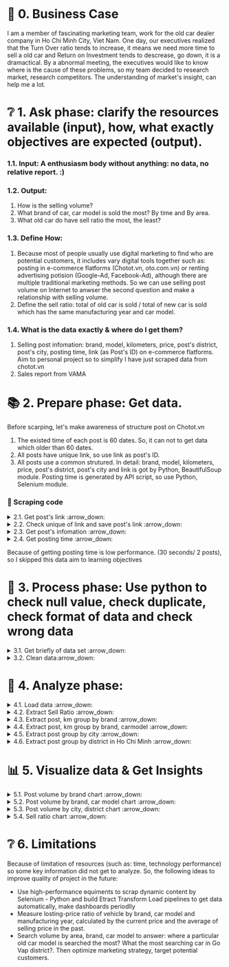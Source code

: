 # :briefcase: 0. Business Case
I am a member of fascinating marketing team, work for the old car dealer company in Ho Chi Minh City, Viet Nam. One day, our executives realized that the Turn Over ratio tends to increase, it means we need more time to sell a old car and Return on Investment tends to descrease, go down, it is a dramactical. By a abnormal meeting, the executives would like to know where is the cause of these problems, so my team decided to research market, research competitors. The understanding of market's insight, can help me a lot.

# ❔ 1. Ask phase: clarify the resources available (input), how, what exactly objectives are expected (output).

### 1.1. Input: A enthusiasm body without anything: no data, no relative report. :) 

### 1.2. Output:
1. How is the selling volume? 
2. What brand of car, car model is sold the most? By time and By area.
3. What old car do have sell ratio the most, the least?

### 1.3. Define How: 
1. Because most of people usually use digital marketing to find who are potential customers, it includes vary digital tools together such as: posting in e-commerce flatforms (Chotot.vn, oto.com.vn) or renting advertising potision (Google-Ad, Facebook-Ad), although there are multiple traditional marketing methods. So we can use selling post volume on Internet to anwser the second question and make a relationship with selling volume.
2. Define the sell ratio: total of old car is sold / total of new car is sold which has the same manufacturing year and car model.

### 1.4. What is the data exactly & where do I get them?
1. Selling post infomation: brand, model, kilometers, price, post's district, post's city, posting time, link (as Post's ID) on e-commerce flatforms. Aim to personal project so to simplify I have just scraped data from chotot.vn
2. Sales report from VAMA

# :books: 2. Prepare phase: Get data. 
Before scarping, let's make awareness of structure post on Chotot.vn
1. The existed time of each post is 60 dates. So, it can not to get data which older than 60 dates. 
2. All posts have unique link, so use link as post's ID.
3. All posts use a common strutured. In detail: brand, model, kilometers, price, post's district, post's city and link is got by Python, BeautifulSoup module. Posting time is generated by API script, so use Python, Selenium module.

### :bookmark_tabs: Scraping code

<details><summary> 2.1. Get post's link  :arrow_down: </summary>

```python
'''Get all link of posts'''
import requests
from bs4 import BeautifulSoup

posts = []
for i in range(0,1000):
    url = 'https://xe.chotot.com/mua-ban-oto-cu-sdca1?page={}'.format(i)
    response = requests.get(url, timeout=10)
    if response.status_code != 200:
        print('time out')
        continue
    content = response.content
    soup = BeautifulSoup(content, 'html.parser')
    for y in soup.find_all('a', class_="AdItem_adItem__gDDQT"):
        link = 'https://xe.chotot.com'+y['href']
        posts.append(link)
    print(i)
print(len(posts)) #20015
```
</details>

<details><summary> 2.2. Check unique of link and save post's link :arrow_down: </summary>

```python
#find unique link posts
uni_posts = set(posts) #19897
posts = list(uni_posts)
#save posts list into txt
with open('posts7-2-2023.txt', 'w') as f:
    for s in posts:
        f.write(s+'\n')
```

![image](https://github.com/Cong-hau/analyze-old-car-selling-posts/blob/f770049f7ffefcbbb9ab1f4aca84f5083337fc00/images/link_post.png)

</details>

<details><summary> 2.3. Get post's infomation :arrow_down: </summary>

```python
'''read list into txt'''
with open("posts7-2-2023.txt", 'r') as f:
    posts = [line.rstrip('\n') for line in f]
print(len(posts))


'''Get data from all posts'''
import requests
from bs4 import BeautifulSoup
from datetime import datetime
import re

data = []
index = 0
for url in posts[0]:
    try:
        response = requests.get(url, timeout=15)
    except requests.Timeout:
        continue
    if response.status_code != 200:
        continue
    content = response.content
    soup = BeautifulSoup(content, 'html.parser')
    #brand
    brand = soup.find('a', itemprop = 'carbrand')
    if brand is not None:
        brand = brand.string
    #carmodel
    carmodel = soup.find('a', itemprop = 'carmodel')
    if carmodel is not None:
        carmodel = carmodel.string
    #Manufactural year
    mfyear_string = soup.find('span', itemprop = 'mfdate')
    if mfyear_string is None:
        mfyear = None
    else:
        mfyear_string = mfyear_string.string
        try:
            mftime = datetime.strptime(mfyear_string, '%Y')
            mfyear = mftime.year
        except ValueError:
            mfyear = mfyear_string
    #km
    km_string = soup.find('span', itemprop = 'mileage_v2')
    if km_string is None:
        km = None
    else:
        km = int(km_string.string)
    #Transmission, Fuel
    gearbox = soup.find('span', itemprop = 'gearbox')
    if gearbox is not None:
        gearbox = gearbox.string
    fuel = soup.find('span', itemprop = 'fuel')
    if fuel is not None:
        fuel = fuel.string
    #Price
    price_string = soup.find('span', itemprop = 'price')
    if price_string is None:
        price = None
    else:
        price_string = price_string.text
        price = int(price_string[0:-3].replace('.','')) #remove '.','đ',' ' and convert to int
    #Area: dictrict, city
    script = soup.find('script', id='__NEXT_DATA__').string

    start_pattern_district = 'area_name":"'
    start_index_district = re.search(start_pattern_district, script)
    end_pattern_district = '","region'
    end_index_district = re.search(end_pattern_district, script)
    if start_index_district is None:
        district = None
    elif end_index_district is None:
        district = None
    else:
        district = script[start_index_district.span()[1]:end_index_district.span()[0]]
    
    start_pattern_city = 'region_name":"'
    start_index_city = re.search(start_pattern_city, script)
    end_pattern_city = '","company_ad'
    end_index_city = re.search(end_pattern_city, script)
    if start_index_city is None:
        city = None
    elif end_index_city is None:
        city = None
    else:
        city = script[start_index_city.span()[1]:end_index_city.span()[0]]
    #Posted time
    start_pattern_time = 'date":"'
    start_index_time = re.search(start_pattern_time, script)
    end_pattern_time = '","access-control-expose-headers"'
    end_index_time = re.search(end_pattern_time, script)
    if start_index_time is None:
        posted_time, posted_year, posted_month = None, None, None
    elif end_index_city is None:
        posted_time, posted_year, posted_month = None, None, None
    else:
        posted_time_string = script[start_index_time.span()[1]:end_index_time.span()[0]]
        try:
            posted_time = datetime.strptime(posted_time_string, '%a, %d %b %Y %H:%M:%S %Z')
            posted_year = posted_time.year
            posted_month = posted_time.strftime('%b')
        except ValueError:
            posted_time, posted_year, posted_month = None, None, None

    #PhoneNumber
    #Href
    href = url
    data.append({'brand': brand,
        'carmodel': carmodel,
        'year': mfyear,
        'km': km,
        'tranmission': gearbox,
        'fuel': fuel,
        'price': price,
        'district': district,
        'city': city,
        'posted_year': posted_year,
        'posted_month': posted_month,
        'link': href
        })
    index += 1
    print(index)
#print(len(data))
#Export: Write data into a new csv
import csv
keys = data[0].keys()   
'''with open('data.csv', 'w', encoding='utf8', newline='') as output_file:
    dict_writer = csv.DictWriter(output_file, keys)
    dict_writer.writeheader()
    dict_writer.writerows(data)'''
#Append new data into existed csv
with open('data.csv', 'a', encoding='utf8', newline='') as output_file:
    dict_writer = csv.DictWriter(output_file, keys)
    dict_writer.writerows(data)
```

![image](https://github.com/Cong-hau/analyze-old-car-selling-posts/blob/f770049f7ffefcbbb9ab1f4aca84f5083337fc00/images/post_info.png)

</details>

<details><summary> 2.4. Get posting time :arrow_down: </summary>

```python
import selenium
from selenium import webdriver
from selenium.webdriver.common.keys import Keys
from selenium.webdriver.common.by import By
import time

link = ['https://xe.chotot.com/mua-ban-oto-quan-8-tp-ho-chi-minh/102698000.htm','https://xe.chotot.com/mua-ban-oto-quan-3-tp-ho-chi-minh/102398170.htm']
driver = webdriver.Chrome()
for url in link:
    driver.get(url)
    time.sleep(5)

    posted_time_ele = driver.find_element(By.XPATH, '//*[@id="__next"]/div/div[3]/div[1]/div/div[4]/div/div[2]/div/div/div/span/div/div[2]/span')
    print(posted_time_ele.text) #30s for 2 posts, so use selenium take a lot of time
```

![image](https://github.com/Cong-hau/analyze-old-car-selling-posts/blob/f770049f7ffefcbbb9ab1f4aca84f5083337fc00/images/posting_time.png)

</details>

Because of getting posting time is low performance. (30 seconds/ 2 posts), so I skipped this data aim to learning objectives

# :bookmark_tabs: 3. Process phase: Use python to check null value, check duplicate, check format of data and check wrong data

<details><summary> 3.1. Get briefly of data set :arrow_down: </summary>

```python
import pandas as pd

'''Load data'''
df = pd.read_csv('data.csv')

'''Get briefly of dataset'''
df.head()
df.info() 
df.describe()
df.columns
```

![image](https://github.com/Cong-hau/analyze-old-car-selling-posts/blob/b127c994cfa195dfb1a9ba852610419fbdc26927/images/df_info.png)

</details>

<details><summary> 3.2. Clean data:arrow_down: </summary>

```python
'''Cleaning empty value'''
#View the empty value
df[df.isnull().any(axis=1)] 
```

![image](https://github.com/Cong-hau/analyze-old-car-selling-posts/blob/b127c994cfa195dfb1a9ba852610419fbdc26927/images/null_value.png)

```python
km_mode = df['km'].mode() #find mode value and ignore NaN value
km_mode = float(km_mode) #mode() function create object so have to change data type before use on fillna method
df['km'].fillna(km_mode, inplace=True) 

#View again include brand, carmodel so drop the rest of na
df.dropna(inplace=True) 

'''Cleaning wrong format'''
df.info()
convert_dict = {'km':int, 'price':int, 'posted_year':str}
df = df.astype(convert_dict)

'''Check wrong data in city'''
#view unique in city column
set(df['city']) #do not have misspelling and obey the standard

'''Remove duplicates'''
df.duplicated() #All is False >> no duplicates

'''#Save dataset after cleaning'''
df.to_csv('cleaned_data.csv', index=False) #remove index number
```

![image](https://github.com/Cong-hau/analyze-old-car-selling-posts/blob/b127c994cfa195dfb1a9ba852610419fbdc26927/images/check_duplicates.png)

</details>

# 🔎 4. Analyze phase: 
<details><summary> 4.1. Load data :arrow_down: </summary>

```python
import pandas as pd

'''1.Load data'''
df = pd.read_csv('cleaned_data.csv')

'''2.View data'''
df.info()
df.head()
df = df.astype({'posted_year':int})#remove number after digit point of float type
df = df.astype({'posted_year':str})#convert data type in a line
```
</details>

<details><summary> 4.2. Extract Sell Ratio :arrow_down: </summary>

```python
#Create a new dataframe 
top_posts = df.groupby(['brand','carmodel','year']).size().sort_values(ascending=False)
sell_ratio = top_posts.reset_index() #convert series (groupby result) into dataframe
sell_ratio.rename(columns={0:'num_posts'}, inplace=True) #change column name

#Filter manufacture year (2020,2021,2022)
sell_ratio = sell_ratio[sell_ratio['year'].isin(['2020','2021','2022'])]

#Filter brand which have data revenue in VAMA
filter_brand = ['Toyota','Ford','Honda','Mitsubishi','Kia','Mazda','Suzuki','Isuzu']
sell_ratio = sell_ratio[sell_ratio['brand'].isin(filter_brand)]

#Filter number of posts which quite large to analyze, after view unique value of num_posts, I chose 20
sell_ratio = sell_ratio[sell_ratio['num_posts'] > 20]

#Add data from VAMA statements
vama_data = [30251, 15650, 13291, 5485, 11365, 16447, 16844, 8512, 2793, 12033, 16122, 11803, 9745,
            13616, 19931, 4206, 18411, 6075, 1961, 5902, 7653, 3969, 14696, 5589, 3683, 5916, 1948,
            23529, 21473, 14104, 2478, 6352, 11404, 9812, 21983, 3195, 6526, 9775, 2813, 6065, 5406,
            9320, 4725, 5333, 9578, 5423, 2906, 5175, 867, 4471, 10505, 1076, 12700, 9446, 7214, 10230, 
            5854, 12398, 8334, 1710]

vama_report_2020 = 'http://vama.org.vn/Data/upload/files/2020/Thang12-2020/VAMA%20sales%20report%20December%202020%20-%20Detail.pdf'
vama_report_2021 = 'http://vama.org.vn/Data/upload/files/2021/Thang12-2021/VAMA%20sales%20report%20December%202021%20-%20Detail.pdf'
vama_report_2022 = 'http://vama.org.vn/Data/upload/files/2022/T12-2022/VAMA%20sales%20report%20December%202022%20-%20Detail.pdf'

sell_ratio['VAMA'] = vama_data
sell_ratio.info()
#Create a ratio column 
sell_ratio['sell_ratio'] = sell_ratio['num_posts'] / sell_ratio['VAMA'] *100
sell_ratio.to_csv('sell_ratio_chotot.csv', index=False)
```

</details>

<details><summary> 4.3. Extract post, km group by brand :arrow_down: </summary>

```python
#num_posts, mean_km group by brand
brand = df.groupby(['brand']).agg({'km':['mean', 'count']}) #get 2 aggregate functions, extract a DataFrame
brand = brand.reset_index() #reset index
brand.columns = ['brand', 'mean_km', 'num_posts'] #change multiple column names
brand.to_csv('posts_km_groupby_brand.csv', index= False)
```

![image](https://github.com/Cong-hau/analyze-old-car-selling-posts/blob/cffa3cafe1c523a2793272343fdb351b1f437c6b/images/post_brand.png)

</details>

<details><summary> 4.4. Extract post, km group by brand, carmodel :arrow_down: </summary>

```python
#num_posts, mean_km group by carmodel
carmodel = df.groupby(['brand', 'carmodel'])['km'].agg(['mean', 'size'])
carmodel = carmodel.reset_index()
carmodel.columns = ['brand', 'carmodel', 'mean_km', 'num_posts']
carmodel.to_csv('posts_km_groupby_carmodel.csv', index= False)
```

![image](https://github.com/Cong-hau/analyze-old-car-selling-posts/blob/cffa3cafe1c523a2793272343fdb351b1f437c6b/images/post_carmodel.png)

</details>

<details><summary> 4.5. Extract post group by city :arrow_down: </summary>

```python
#num_posts group by city
city = df.groupby('city').size()
city = city.reset_index()
city.columns = ['city', 'num_posts']
city.to_csv('posts_groupby_city.csv', index= False)
```

![image](https://github.com/Cong-hau/analyze-old-car-selling-posts/blob/cffa3cafe1c523a2793272343fdb351b1f437c6b/images/post_city.png)

</details>


<details><summary> 4.6. Extract post group by district in Ho Chi Minh :arrow_down: </summary>

```python
#num_posts group by disctrict in HCM
hcm = df.groupby('city').get_group('Tp Hồ Chí Minh')
dis_hcm = hcm.groupby('district').size()
dis_hcm = dis_hcm.reset_index()
dis_hcm.columns = ['district', 'num_posts']
dis_hcm['city'] = 'Hồ Chí Minh' #add city column to get hcm's geographic data which used in tableau
dis_hcm.to_csv('posts_groupby_district_hcm.csv', index= False)
```

![image](https://github.com/Cong-hau/analyze-old-car-selling-posts/blob/cffa3cafe1c523a2793272343fdb351b1f437c6b/images/post_dist_hcm.png)

</details>

# 📊 5. Visualize data & Get Insights

<details><summary> 5.1. Post volume by brand chart :arrow_down: </summary>

Insights: 
- Post's volume total: 19.629 posts from 2022 December to 2023 January. This is baseline to compare with post's volume total in the future, then to identify the market trend. For instance: are there supply of old cars is larger than a particular period or less than?
- Almost of the brands is sold at 90.000 km average, but look at the most common of brand from Japanese, Korean and United State, car is sold the most at 60.000 - 80.000km. 
- Top 3 Brand is posted the most. It is related with new car sale reports of these brand year over year. But is this correlate to intention to re-sell car, let's check it by re-sell ratio later. 
    - The Fisrt: Toyota with 4.295 posts, equal 21.88% per total
    - The Second: Ford with 2430 posts, equal 12.38% per total.
    - The Third: Huyndai and Kia with 2.000 posts appropriately, equal 10 % per total.

![image](https://github.com/Cong-hau/analyze-old-car-selling-posts/blob/1c9649ee937a2e03d87662cbbe8d31488342f2bc/images/brand's%20post.png)

[Brand's post Dashboard](https://public.tableau.com/app/profile/l.h.u5510/viz/Book1_16759639143440/Dashboard3)

</details>

<details><summary> 5.2. Post volume by brand, car model chart :arrow_down: </summary>

Insights: 
- Top 5 Carmodel have posted the most for 2 months ago. 
    - The Fisrt: Ford Ranger with 954 posts.
    - The Second: Toyota Innova with 826 posts.
    - The Third: Toyota Vios with 794 posts.
    - The Fourth: Toyota Furtuner with 689 posts.
    - The Fifth: Toyota Camry with 572 posts.
- When looking at new car sale reposts from Vietnam automobile manufacturers' association in few years recently, the buying new car demand is not match with the top 5 Carmodel. Infact, Toyota Innova, Toyota Vios lost market share to Mitsubishi Xpander, Hyundai Accent, Vinfast Fadil and Toyota Fortuner in SUV segment is replaced by released vehicle in SUV and CUV segment, this means people have a lot of options to choose. So, we hypethasized that post voulumn by car model is effected by the available old vehicle supply.

![image](https://github.com/Cong-hau/analyze-old-car-selling-posts/blob/1c9649ee937a2e03d87662cbbe8d31488342f2bc/images/carmodel's%20post.png)

[Car Model's post Dashboard](https://public.tableau.com/app/profile/l.h.u5510/viz/Book1_16759639143440/Dashboard4)

</details>

<details><summary> 5.3. Post volume by city, district chart :arrow_down: </summary>
    
Insights:
- Post volume by region: The southern region market is most vibrant.
    - Northern: 30.16%
    - Central: 12.20%
    - Southern: 57.63%
- Top 3 city have post volume the most for 2 months ago:
    - Ho Chi Minh: 7.486 posts
    - Ha Noi: 4.789 posts
    - Binh Duong: 1.382 posts
- Top 3 district in Ho Chi Minh city have post volume the most for 2 months ago:
    - The first: Thu Duc city 1.878 posts
    - The second: District 7, 810 posts
    - The third: District 12, 592 posts
- Look at the stat of Thu Duc city where include 3 old district, these are: District 2, District 9 and Thu Duc District, so if separate all of them, the average posts is 600. We can conclude that the first city is District 7, the rest of outer-district (eg: 2,9,Thu Duc, Tan Binh, Binh Tan, Tan Phu, Go Vap) is about 500-600 posts and the central district (eg: 1,3,5,8,4 dsitrict) is about 100-200 posts.

![image](https://github.com/Cong-hau/analyze-old-car-selling-posts/blob/1c9649ee937a2e03d87662cbbe8d31488342f2bc/images/city's%20post.png)

[City, district Dashboard](https://public.tableau.com/app/profile/l.h.u5510/viz/Book1_16759639143440/Dashboard2)

</details>

<details><summary> 5.4. Sell ratio chart :arrow_down: </summary>
    
Insights: To know which car tend to re-sell the most, we removed effect of new car sales and created sell ratio to comparision.
- Top 3 car model which made in 2020 - 2022 tend to re-sell the most :
    - Mazda CX 30: sell ratio 2.99%, equivalent with 100 new-cars are sold then 3 old-cars are posted to re-sell.
    - Kia Sedona: 2.601%
    - Mitsubishi Pajero Sport: 2.230%
- Top 3 car model which made in 2020 tend to re-sell the most: 
    - Kia Sedona 2020: sell ratio 2.601%, equivalent with 100 new-cars made in 2020 then 2.6 old-cars are posted to re-sell
    - Honda Civic 2020: 1.614%
    - Mitsubishi Outlander 2020: 1.159%
- Top 3 car model which made in 2021 tend to re-sell the most:
    - Mazda CX 30 2021: sell ratio 2.99%, equivalent with 100 new-cars made in 2021 then 2.99 old-cars are posted to re-sell
    - Mitsubishi Pajero Sport 2021: 2.230%
    - Mitubishi Outlander 2021: 2.256%
- Top 3 car model which made in 2022 tend to re-sell the most:
    - Kia Sportage 2022: sell ratio 1.158%, equivalent with 100 new-cars made in 2022 then 1.158 old-cars are posted to re-sell
    - Kia K5 2022: 1.228%
    - Mitsubishi Outlander: 0.677%
- Compare between the top 5 car model is posted the most and sell ratio, we realized that the most posted car model is not the most sell ratio, the posts volume affect by available supply, instead of intention to re-sell car.

![image](https://github.com/Cong-hau/analyze-old-car-selling-posts/blob/1c9649ee937a2e03d87662cbbe8d31488342f2bc/images/sell%20ratio%202.png)

[Sell Ratio Dashboard](https://public.tableau.com/app/profile/l.h.u5510/viz/Book1_16759639143440/Dashboard5)

</details>

# ❔ 6. Limitations

Because of limitation of resources (such as: time, technology performance) so some key information did not get to analyze. So, the following ideas to improve quality of project in the future:
- Use high-performance equiments to scrap dynamic content by Selenium - Python and build Etract Transform Load pipelines to get data automatically, make dashboards periodlly
- Measure losting-price ratio of vehicle by brand, car model and manufacturing year, calculated by the current price and the average of selling price in the past.
- Search volume by area, brand, car model to answer: where a particular old car model is searched the most? What the most searching car in Go Vap district?. Then optimize  marketing strategy, target potential customers.



